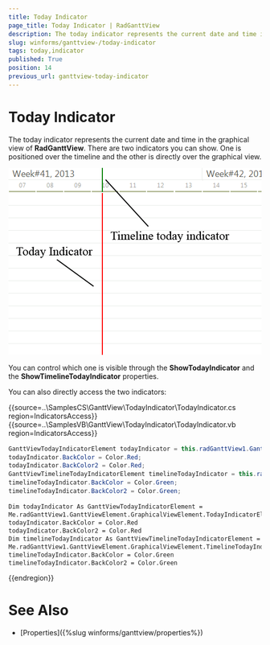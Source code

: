 ```yaml
---
title: Today Indicator
page_title: Today Indicator | RadGanttView
description: The today indicator represents the current date and time in the graphical view of RadGanttView.
slug: winforms/ganttview-/today-indicator
tags: today,indicator
published: True
position: 14
previous_url: ganttview-today-indicator
---
```


# Today Indicator
 
The today indicator represents the current date and time in the graphical view of __RadGanttView__. There are two indicators you can show. One is positioned over the timeline and the other is directly over the graphical view. 

![ganttview-today-indicator 001](images/ganttview-today-indicator001.png)

You can control which one is visible through the __ShowTodayIndicator__ and the __ShowTimelineTodayIndicator__ properties.

You can also directly access the two indicators: 

{{source=..\SamplesCS\GanttView\TodayIndicator\TodayIndicator.cs region=IndicatorsAccess}} 
{{source=..\SamplesVB\GanttView\TodayIndicator\TodayIndicator.vb region=IndicatorsAccess}} 

````C#
GanttViewTodayIndicatorElement todayIndicator = this.radGanttView1.GanttViewElement.GraphicalViewElement.TodayIndicatorElement;
todayIndicator.BackColor = Color.Red;
todayIndicator.BackColor2 = Color.Red;
GanttViewTimelineTodayIndicatorElement timelineTodayIndicator = this.radGanttView1.GanttViewElement.GraphicalViewElement.TimelineTodayIndicatorElement;
timelineTodayIndicator.BackColor = Color.Green;
timelineTodayIndicator.BackColor2 = Color.Green;

````
````VB.NET
Dim todayIndicator As GanttViewTodayIndicatorElement = Me.radGanttView1.GanttViewElement.GraphicalViewElement.TodayIndicatorElement
todayIndicator.BackColor = Color.Red
todayIndicator.BackColor2 = Color.Red
Dim timelineTodayIndicator As GanttViewTimelineTodayIndicatorElement = Me.radGanttView1.GanttViewElement.GraphicalViewElement.TimelineTodayIndicatorElement
timelineTodayIndicator.BackColor = Color.Green
timelineTodayIndicator.BackColor2 = Color.Green

````

{{endregion}} 


# See Also

* [Properties]({%slug winforms/ganttview/properties%})

